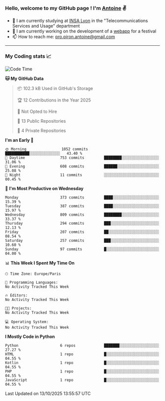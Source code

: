 ### Hello, welcome to my GitHub page ! I'm [Antoine](https://github.com/AntoinePiron) ✌️

- 🌱 I am currently studying at [INSA Lyon](https://www.insa-lyon.fr) in the "Telecommunications Services and Usage" department
- 🔭 I am currently working on the development of a [webapp](https://github.com/24HeuresINSA/Overbookd) for a festival
- 📫 How to reach me: [pro.piron.antoine@gmail.com](mailto:pro.piron.antoine@gmail.com)

---

### My Coding stats 📈
<!--START_SECTION:waka-->
![Code Time](http://img.shields.io/badge/Code%20Time-214%20hrs%209%20mins-blue)

**🐱 My GitHub Data** 

> 📦 102.3 kB Used in GitHub's Storage 
 > 
> 🏆 12 Contributions in the Year 2025
 > 
> 🚫 Not Opted to Hire
 > 
> 📜 13 Public Repositories 
 > 
> 🔑 4 Private Repositories 
 > 
**I'm an Early 🐤** 

```text
🌞 Morning                1052 commits        ███████████░░░░░░░░░░░░░░   43.40 % 
🌆 Daytime                753 commits         ████████░░░░░░░░░░░░░░░░░   31.06 % 
🌃 Evening                608 commits         ██████░░░░░░░░░░░░░░░░░░░   25.08 % 
🌙 Night                  11 commits          ░░░░░░░░░░░░░░░░░░░░░░░░░   00.45 % 
```
📅 **I'm Most Productive on Wednesday** 

```text
Monday                   373 commits         ████░░░░░░░░░░░░░░░░░░░░░   15.39 % 
Tuesday                  387 commits         ████░░░░░░░░░░░░░░░░░░░░░   15.97 % 
Wednesday                809 commits         ████████░░░░░░░░░░░░░░░░░   33.37 % 
Thursday                 294 commits         ███░░░░░░░░░░░░░░░░░░░░░░   12.13 % 
Friday                   207 commits         ██░░░░░░░░░░░░░░░░░░░░░░░   08.54 % 
Saturday                 257 commits         ███░░░░░░░░░░░░░░░░░░░░░░   10.60 % 
Sunday                   97 commits          █░░░░░░░░░░░░░░░░░░░░░░░░   04.00 % 
```


📊 **This Week I Spent My Time On** 

```text
🕑︎ Time Zone: Europe/Paris

💬 Programming Languages: 
No Activity Tracked This Week

🔥 Editors: 
No Activity Tracked This Week

🐱‍💻 Projects: 
No Activity Tracked This Week

💻 Operating System: 
No Activity Tracked This Week
```

**I Mostly Code in Python** 

```text
Python                   6 repos             ███████░░░░░░░░░░░░░░░░░░   27.27 % 
HTML                     1 repo              █░░░░░░░░░░░░░░░░░░░░░░░░   04.55 % 
Kotlin                   1 repo              █░░░░░░░░░░░░░░░░░░░░░░░░   04.55 % 
PHP                      1 repo              █░░░░░░░░░░░░░░░░░░░░░░░░   04.55 % 
JavaScript               1 repo              █░░░░░░░░░░░░░░░░░░░░░░░░   04.55 % 
```




 Last Updated on 13/10/2025 13:55:57 UTC
<!--END_SECTION:waka-->
